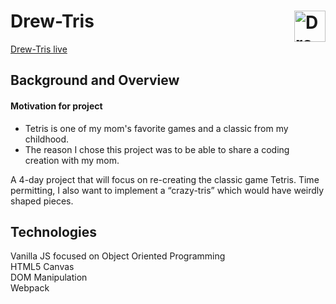 # Drew-Tris [<img src="https://github.com/ase1210/Drew-Tris/blob/master/src/images/drew-tris-favicon.ico" width='50' alt='Drew-Tris' align='right'/>](https://ase1210.github.io/Drew-Tris/)

[Drew-Tris live](https://ase1210.github.io/Drew-Tris/)

## Background and Overview

#### Motivation for project
  * Tetris is one of my mom's favorite games and a classic from my childhood.  
  * The reason I chose this project was to be able to share a coding creation with my mom.

A 4-day project that will focus on re-creating the classic game Tetris.  Time permitting, I also want to implement a “crazy-tris” which would have weirdly shaped pieces.

## Technologies

Vanilla JS focused on Object Oriented Programming  
HTML5 Canvas  
DOM Manipulation  
Webpack  


